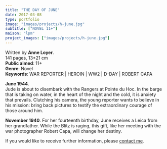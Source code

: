 ```yaml
---
title: "THE DAY OF JUNE"
date: 2017-03-08
type: portfolio
image: "images/projects/h-june.jpg"
subtitle: ["NOVEL 11+"]
maison: "lpm"
project_images: ["images/projects/h-june.jpg"]
---
```


Written by **Anne Loyer**.   
141 pages, 13*21 cm      
**Public aimed**: 11+   
**Genre**: Novel      
**Keywords**: WAR REPORTER | HEROIN | WW2 | D-DAY | ROBERT CAPA   


**June 1944**.   
Jude is about to disembark with the Rangers at Pointe du Hoc. 
In the barge that is taking on water, in the heart of the night and the cold, it is anxiety that prevails. 
Clutching his camera, the young reporter wants to believe in his mission: bring back pictures to testify the extraordinary courage of those around him.

**November 1940**. 
For her fourteenth birthday, June receives a Leica from her grandfather. 
While the Blitz is raging, this gift, like her meeting with the war photographer Robert Capa, will change her destiny.

  





If you would like to receive further information, please [contact me](mailto:melanie.guillaumin.edition@gmail.com).


